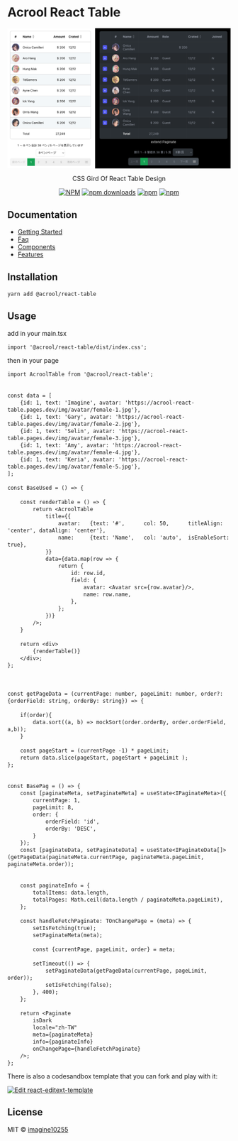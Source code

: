 # Acrool React Table

<img src="./preview.png" align="center" style="width: 700px;max-width: 100%"/>

<p align="center">
    CSS Gird Of React Table Design
</p>

<div align="center">

[![NPM](https://img.shields.io/npm/v/%40acrool%2Freact-table.svg?style=for-the-badge)](https://www.npmjs.com/package/@acrool/react-table)
[![npm downloads](https://img.shields.io/npm/dm/%40acrool%2Freact-table.svg?style=for-the-badge)](https://www.npmjs.com/package/@acrool/react-table)
[![npm](https://img.shields.io/npm/dt/%40acrool%2Freact-table.svg?style=for-the-badge)](https://www.npmjs.com/package/@acrool/react-table)
[![npm](https://img.shields.io/npm/l/%40acrool%2Freact-table?style=for-the-badge)](https://github.com/acrool/acrool-react-table/blob/main/LICENSE)
</div>

## Documentation

- [Getting Started](https://acrool-react-table.pages.dev/docs/getting-started)
- [Faq](https://acrool-react-table.pages.dev/docs/category/faqs)
- [Components](https://acrool-react-table.pages.dev/docs/category/components)
- [Features](https://acrool-react-table.pages.dev/docs/category/features)


## Installation

```bash
yarn add @acrool/react-table
```

## Usage

add in your main.tsx
```tst
import '@acrool/react-table/dist/index.css';

```

then in your page
```tsx
import AcroolTable from '@acrool/react-table';


const data = [
    {id: 1, text: 'Imagine', avatar: 'https://acrool-react-table.pages.dev/img/avatar/female-1.jpg'},
    {id: 1, text: 'Gary', avatar: 'https://acrool-react-table.pages.dev/img/avatar/female-2.jpg'},
    {id: 1, text: 'Selin', avatar: 'https://acrool-react-table.pages.dev/img/avatar/female-3.jpg'},
    {id: 1, text: 'Amy', avatar: 'https://acrool-react-table.pages.dev/img/avatar/female-4.jpg'},
    {id: 1, text: 'Keria', avatar: 'https://acrool-react-table.pages.dev/img/avatar/female-5.jpg'},
];

const BaseUsed = () => {
    
    const renderTable = () => {
        return <AcroolTable
            title={{
                avatar:   {text: '#',      col: 50,      titleAlign: 'center', dataAlign: 'center'},
                name:     {text: 'Name',   col: 'auto',  isEnableSort: true},
            }}
            data={data.map(row => {
                return {
                    id: row.id,
                    field: {
                        avatar: <Avatar src={row.avatar}/>,
                        name: row.name,
                    },
                };
            })}
        />;
    }
    
    return <div>
        {renderTable()}
    </div>;
};



const getPageData = (currentPage: number, pageLimit: number, order?: {orderField: string, orderBy: string}) => {

    if(order){
        data.sort((a, b) => mockSort(order.orderBy, order.orderField, a,b));
    }

    const pageStart = (currentPage -1) * pageLimit;
    return data.slice(pageStart, pageStart + pageLimit );
};


const BasePag = () => {
    const [paginateMeta, setPaginateMeta] = useState<IPaginateMeta>({
        currentPage: 1,
        pageLimit: 8,
        order: {
            orderField: 'id',
            orderBy: 'DESC',
        }
    });
    const [paginateData, setPaginateData] = useState<IPaginateData[]>(getPageData(paginateMeta.currentPage, paginateMeta.pageLimit, paginateMeta.order));

    
    const paginateInfo = {
        totalItems: data.length,
        totalPages: Math.ceil(data.length / paginateMeta.pageLimit),
    };
    
    const handleFetchPaginate: TOnChangePage = (meta) => {
        setIsFetching(true);
        setPaginateMeta(meta);

        const {currentPage, pageLimit, order} = meta;

        setTimeout(() => {
            setPaginateData(getPageData(currentPage, pageLimit, order));
            setIsFetching(false);
        }, 400);
    };
    
    return <Paginate
        isDark
        locale="zh-TW"
        meta={paginateMeta}
        info={paginateInfo}
        onChangePage={handleFetchPaginate}
    />;
};
```


There is also a codesandbox template that you can fork and play with it:

[![Edit react-editext-template](https://codesandbox.io/static/img/play-codesandbox.svg)](https://codesandbox.io/s/acrool-react-table-n0s8su?file=/src/App.tsx)


## License

MIT © [imagine10255](https://github.com/imagine10255)
